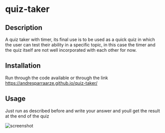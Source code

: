 # quiz-taker

## Description

A quiz taker with timer, its final use is to be used as a quick quiz in which the user can test their ability in a specific topic, in this case the timer and the quiz itself are not well incorporated with each other for now.

## Installation

Run through the code available or through the link https://andresparraarze.github.io/quiz-taker/

## Usage

Just run as described before and write your answer and youll get the result at the end of the quiz
 
 ![screenshot](https://user-images.githubusercontent.com/82328303/170391332-ff305284-12b8-456f-98df-a40bfe855ec8.png)

